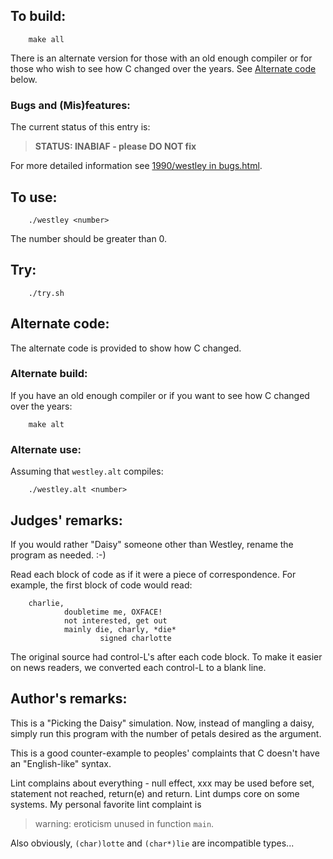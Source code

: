 ## To build:

``` <!---sh-->
    make all
```

There is an alternate version for those with an old enough compiler or for those
who wish to see how C changed over the years. See [Alternate
code](#alternate-code) below.


### Bugs and (Mis)features:

The current status of this entry is:

> **STATUS: INABIAF - please DO NOT fix**

For more detailed information see [1990/westley in bugs.html](../../bugs.html#1990_westley).


## To use:

``` <!---sh-->
    ./westley <number>
```

The number should be greater than 0.


## Try:

``` <!---sh-->
    ./try.sh
```


## Alternate code:

The alternate code is provided to show how C changed.


### Alternate build:

If you have an old enough compiler or if you want to see how C changed over the
years:

``` <!---sh-->
    make alt
```


### Alternate use:

Assuming that `westley.alt` compiles:

``` <!---sh-->
    ./westley.alt <number>
```


## Judges' remarks:

If you would rather "Daisy" someone other than Westley, rename
the program as needed.  :-)

Read each block of code as if it were a piece of correspondence.
For example, the first block of code would read:

```
    charlie,
            doubletime me, OXFACE!
            not interested, get out
            mainly die, charly, *die*
                    signed charlotte
```

The original source had control-L's after each code block.  To
make it easier on news readers, we converted each control-L to
a blank line.


## Author's remarks:

This is a "Picking the Daisy" simulation.  Now, instead of mangling a
daisy, simply run this program with the number of petals desired as
the argument.

This is a good counter-example to peoples' complaints that C doesn't
have an "English-like" syntax.

Lint complains about everything - null effect, xxx may be used before
set, statement not reached, return(e) and return.  Lint dumps core
on some systems.  My personal favorite lint complaint is

> warning: eroticism unused in function `main`.

Also obviously, `(char)lotte` and `(char*)lie` are incompatible types...


<!--

    Copyright © 1984-2024 by Landon Curt Noll. All Rights Reserved.

    You are free to share and adapt this file under the terms of this license:

        Creative Commons Attribution-ShareAlike 4.0 International (CC BY-SA 4.0)

    For more information, see:

        https://creativecommons.org/licenses/by-sa/4.0/

-->
